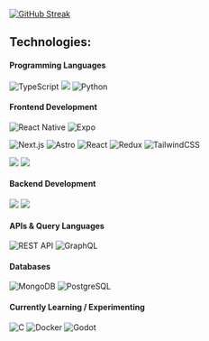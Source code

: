 [![GitHub Streak](https://github-readme-streak-stats-opal-phi.vercel.app?user=Frtavonatti&theme=shadow-purple)](https://git.io/streak-stats)

[//]: <> (Contact me on :)
[//]: <> (<a href="https://www.linkedin.com/in/frtavonatti/" target="_blank"><img src="https://img.shields.io/badge/LinkedIn-0077B5?style=for-the-badge&logo=linkedin&logoColor=white" /></a>)

## Technologies:

#### Programming Languages
<img src="https://img.shields.io/badge/TypeScript-3178C6?style=for-the-badge&logo=typescript&logoColor=white" alt="TypeScript" /> <img src="https://img.shields.io/badge/JavaScript-323330?style=for-the-badge&logo=javascript&logoColor=F7DF1E" /> <img src="https://img.shields.io/badge/Python-3776AB?style=for-the-badge&logo=python&logoColor=white" alt="Python" />

#### Frontend Development
<img src="https://img.shields.io/badge/React%20Native-0088CC?style=for-the-badge&logo=react&logoColor=white" alt="React Native" /> <img src="https://img.shields.io/badge/Expo-000020?style=for-the-badge&logo=expo&logoColor=white" alt="Expo" />

<img src="https://img.shields.io/badge/Next.js-000000?style=for-the-badge&logo=nextdotjs&logoColor=white" alt="Next.js" /> <img src="https://img.shields.io/badge/Astro-6C47FF?style=for-the-badge&logo=astro&logoColor=white" alt="Astro" /> <img src="https://img.shields.io/badge/React-0088CC?style=for-the-badge&logo=react&logoColor=white" alt="React"> <img src="https://img.shields.io/badge/Redux-764ABC?style=for-the-badge&logo=redux&logoColor=white" alt="Redux" /> <img src="https://img.shields.io/badge/TailwindCSS-06B6D4?style=for-the-badge&logo=tailwindcss&logoColor=white" alt="TailwindCSS" />

<img src="https://img.shields.io/badge/HTML5-E34F26?style=for-the-badge&logo=html5&logoColor=white" /> <img src="https://img.shields.io/badge/CSS3-1572B6?style=for-the-badge&logo=css3&logoColor=white" /> 

#### Backend Development
<img src="https://img.shields.io/badge/Node%20js-339933?style=for-the-badge&logo=nodedotjs&logoColor=white" /> <img src="https://img.shields.io/badge/Express%20js-000000?style=for-the-badge&logo=express&logoColor=white" /> 

#### APIs & Query Languages
<img src="https://img.shields.io/badge/REST-02569B?style=for-the-badge&logo=api&logoColor=white" alt="REST API" /> <img src="https://img.shields.io/badge/GraphQL-E10098?style=for-the-badge&logo=graphql&logoColor=white" alt="GraphQL" />

#### Databases
<img src="https://img.shields.io/badge/MongoDB-47A248?style=for-the-badge&logo=mongodb&logoColor=white" alt="MongoDB"> <img src="https://img.shields.io/badge/PostgreSQL-336791?style=for-the-badge&logo=postgresql&logoColor=white" alt="PostgreSQL">

#### Currently Learning / Experimenting
<img src="https://img.shields.io/badge/C-00599C?style=for-the-badge&logo=c&logoColor=white" alt="C" /> <img src="https://img.shields.io/badge/Docker-2496ED?style=for-the-badge&logo=docker&logoColor=white" alt="Docker" /> <img src="https://img.shields.io/badge/Godot-1F3A5D?style=for-the-badge&logo=godot-engine&logoColor=white" alt="Godot" />

<!--<img src="https://img.shields.io/badge/GraphQL-E10098?style=for-the-badge&logo=graphql&logoColor=white" alt="GraphQL" />
- 🔭 I’m currently working on ...
- 🌱 I’m currently learning ...
- 👯 I’m looking to collaborate on ...
- 🤔 I’m looking for help with ..
- 💬 Ask me about ...
- 📫 How to reach me: ...
- 😄 Pronouns: ...
- ⚡ Fun fact: ...
-->
